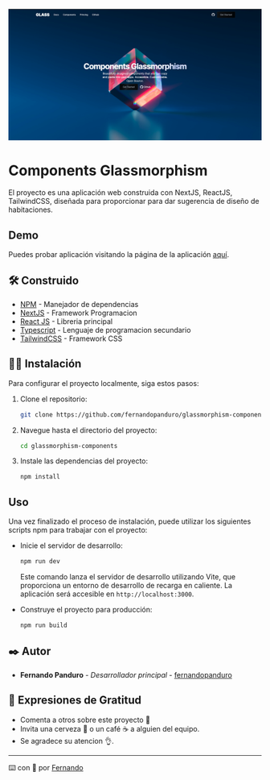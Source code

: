 ![Room Redesing](/public/preview.png)

# Components Glassmorphism
El proyecto es una aplicación web construida con NextJS, ReactJS, TailwindCSS, diseñada para proporcionar para dar sugerencia de diseño de habitaciones.

## Demo

Puedes probar aplicación visitando la página de la aplicación [aquí](https://glassmorphism-components.vercel.app/).


## 🛠️ Construido 

* [NPM](https://www.npmjs.com/) - Manejador de dependencias
* [NextJS](https://nextjs.org/) - Framework Programacion
* [React JS](https://create-react-app.dev/) - Libreria principal
* [Typescript](https://developer.mozilla.org/es/docs/Web/JavaScript) - Lenguaje de programacion secundario
* [TailwindCSS](https://tailwindcss.com/) - Framework CSS

  
## 🧑‍💻 Instalación

Para configurar el proyecto localmente, siga estos pasos:

1. Clone el repositorio:

   ```bash
   git clone https://github.com/fernandopanduro/glassmorphism-components.git
   ```

2. Navegue hasta el directorio del proyecto:

   ```bash
   cd glassmorphism-components
   ```

3. Instale las dependencias del proyecto:

   ```bash
   npm install
   ```


## Uso

Una vez finalizado el proceso de instalación, puede utilizar los siguientes scripts npm para trabajar con el proyecto:

- Inicie el servidor de desarrollo:

  ```bash
  npm run dev
  ```

  Este comando lanza el servidor de desarrollo utilizando Vite, que proporciona un entorno de desarrollo de recarga en caliente. La aplicación será accesible en `http://localhost:3000`.

- Construye el proyecto para producción:

  ```bash
  npm run build
  ```


## ✒️ Autor 

* **Fernando Panduro** - *Desarrollador principal* - [fernandopanduro](https://github.com/fernandopanduro)


## 🎁 Expresiones de Gratitud 

* Comenta a otros sobre este proyecto 📢
* Invita una cerveza 🍺 o un café ☕ a alguien del equipo. 
* Se agradece su atencion 👌.

---
⌨️ con 💪 por [Fernando](https://github.com/fernandopanduro)

